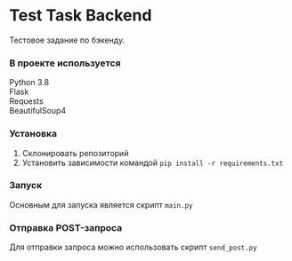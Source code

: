 # Test Task Backend

Тестовое задание по бэкенду.

### В проекте используется
Python 3.8<br>
Flask<br>
Requests<br>
BeautifulSoup4

### Установка
1. Склонировать репозиторий
2. Установить зависимости командой `pip install -r requirements.txt`

### Запуск
Основным для запуска является скрипт `main.py`

### Отправка POST-запроса
Для отправки запроса можно использовать скрипт `send_post.py`